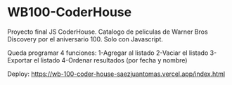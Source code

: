 # WB100-CoderHouse

Proyecto final JS CoderHouse. Catalogo de peliculas de Warner Bros Discovery por el aniversario 100. Solo con Javascript.

Queda programar 4 funciones:
1-Agregar al listado
2-Vaciar el listado
3-Exportar el listado
4-Ordenar resultados (por fecha y nombre)

Deploy: https://wb-100-coder-house-saezjuantomas.vercel.app/index.html